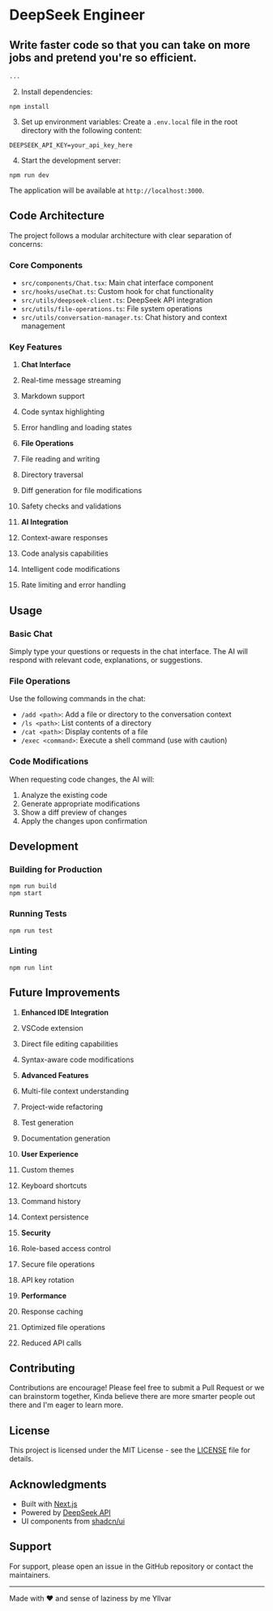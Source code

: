 # DeepSeek Engineer 
## Write faster code so that you can take on more jobs and pretend you're so efficient. 

```markdown " file="README.md"
...
```

2. Install dependencies:


```shellscript
npm install
```

3. Set up environment variables:
Create a `.env.local` file in the root directory with the following content:


```plaintext
DEEPSEEK_API_KEY=your_api_key_here
```

4. Start the development server:


```shellscript
npm run dev
```

The application will be available at `http://localhost:3000`.

## Code Architecture

The project follows a modular architecture with clear separation of concerns:

### Core Components

- `src/components/Chat.tsx`: Main chat interface component
- `src/hooks/useChat.ts`: Custom hook for chat functionality
- `src/utils/deepseek-client.ts`: DeepSeek API integration
- `src/utils/file-operations.ts`: File system operations
- `src/utils/conversation-manager.ts`: Chat history and context management


### Key Features

1. **Chat Interface**

1. Real-time message streaming
2. Markdown support
3. Code syntax highlighting
4. Error handling and loading states



2. **File Operations**

1. File reading and writing
2. Directory traversal
3. Diff generation for file modifications
4. Safety checks and validations



3. **AI Integration**

1. Context-aware responses
2. Code analysis capabilities
3. Intelligent code modifications
4. Rate limiting and error handling





## Usage

### Basic Chat

Simply type your questions or requests in the chat interface. The AI will respond with relevant code, explanations, or suggestions.

### File Operations

Use the following commands in the chat:

- `/add <path>`: Add a file or directory to the conversation context
- `/ls <path>`: List contents of a directory
- `/cat <path>`: Display contents of a file
- `/exec <command>`: Execute a shell command (use with caution)


### Code Modifications

When requesting code changes, the AI will:

1. Analyze the existing code
2. Generate appropriate modifications
3. Show a diff preview of changes
4. Apply the changes upon confirmation


## Development

### Building for Production

```shellscript
npm run build
npm start
```

### Running Tests

```shellscript
npm run test
```

### Linting

```shellscript
npm run lint
```

## Future Improvements

1. **Enhanced IDE Integration**

1. VSCode extension
2. Direct file editing capabilities
3. Syntax-aware code modifications



2. **Advanced Features**

1. Multi-file context understanding
2. Project-wide refactoring
3. Test generation
4. Documentation generation



3. **User Experience**

1. Custom themes
2. Keyboard shortcuts
3. Command history
4. Context persistence



4. **Security**

1. Role-based access control
2. Secure file operations
3. API key rotation



5. **Performance**

1. Response caching
2. Optimized file operations
3. Reduced API calls



## Contributing

Contributions are encourage! Please feel free to submit a Pull Request or we can brainstorm together, Kinda believe there are more smarter people out there and I'm eager to learn more.

## License

This project is licensed under the MIT License - see the [LICENSE](LICENSE) file for details.

## Acknowledgments

- Built with [Next.js](https://nextjs.org/)
- Powered by [DeepSeek API](https://deepseek.com)
- UI components from [shadcn/ui](https://ui.shadcn.com/)


## Support

For support, please open an issue in the GitHub repository or contact the maintainers.

---

Made with ❤️ and sense of laziness by me Yllvar



